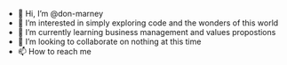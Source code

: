 - 👋 Hi, I’m @don-marney
- 👀 I’m interested in simply exploring code and the wonders of this world
- 🌱 I’m currently learning business management and values propostions
- 💞️ I’m looking to collaborate on nothing at this time
- 📫 How to reach me 

<!---
don-marney/don-marney is a ✨ special ✨ repository because its `README.md` (this file) appears on your GitHub profile.
You can click the Preview link to take a look at your changes.
--->
